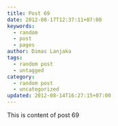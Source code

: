 ```yaml
---
title: Post 69
date: 2012-08-17T12:37:11+07:00
keywords:
  - random
  - post
  - pages
author: Dimas Lanjaka
tags:
  - random post
  - untagged
category:
  - random post
  - uncategorized
updated: 2012-08-14T16:27:15+07:00
---
```

This is content of post 69